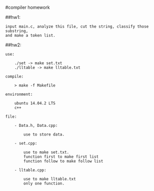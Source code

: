 #compiler homework

##hw1:

	input main.c, analyze this file, cut the string, classify those substring,
	and make a token list.

##hw2:

	use:

		./set -> make set.txt
		./lltable -> make lltable.txt

	compile:

		> make -f Makefile

	environment:

		ubuntu 14.04.2 LTS
		c++

	file:

		- Data.h, Data.cpp:

			use to store data.

		- set.cpp:

			use to make set.txt.
			function first to make first list
			function follow to make follow list

		- lltable.cpp:

			use to make lltable.txt
			only one function.
